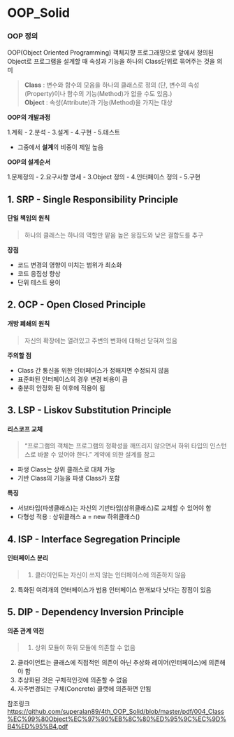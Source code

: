 # OOP_Solid
### OOP 정의
OOP(Object Oriented Programming) 객체지향 프로그래밍으로 앞에서 정의된 Object로 프로그램을 설계할 때 속성과 기능을 하나의 Class단위로 묶어주는 것을 의미


>**Class** : 변수와 함수의 모음을 하나의 클래스로 정의 (단, 변수의 속성(Property)이나 함수의 기능(Method)가 없을 수도 있음.) <br>
**Object** : 속성(Attribute)과 기능(Method)을 가지는 대상

**OOP의 개발과정**

1.계획 - 2.분석 - 3.설계 - 4.구현 - 5.테스트
- 그중에서 **설계**의 비중이 제일 높음

**OOP의 설계순서**

1.문제정의 - 2.요구사항 명세 - 3.Object 정의 - 4.인터페이스 정의 - 5.구현

## 1. SRP - Single Responsibility Principle

#### 단일 책임의 원칙
>하나의 클래스는 하나의 역할만 맡음
높은 응집도와 낮은 결합도를 추구

**장점**
- 코드 변경의 영향이 미치는 범위가 최소화
- 코드 응집성 향상
- 단위 테스트 용이

## 2. OCP - Open Closed Principle

#### 개방 폐쇄의 원칙 <br>
>자신의 확장에는 열려있고 주변의 변화에 대해선 닫혀져 있음

**주의할 점**
- Class 간 통신을 위한 인터페이스가 정해지면 수정되지 않음
- 표준화된 인터페이스의 경우 변경 비용이 큼
- 충분히 안정화 된 이후에 적용이 됨

## 3. LSP - Liskov Substitution Principle

#### 리스코프 교체
> “프로그램의 객체는 프로그램의 정확성을 깨뜨리지 않으면서 하위 타입의 인스턴스로 바꿀 수 있어야 한다.” 계약에 의한 설계를 참고

- 파생 Class는 상위 클래스로 대체 가능
- 기반 Class의 기능을 파생 Class가 포함

**특징**
<br>
- 서브타입(파생클래스)는 자신의 기반타입(상위클래스)로 교체할 수 있어야 함
- 다형성 적용 : 상위클래스 a = new 하위클래스()

## 4. ISP - Interface Segregation Principle

#### 인터페이스 분리

>1. 클라이언트는 자신이 쓰지 않는 인터페이스에 의존하지 않음<br>
2. 특화된 여려개의 언터페이스가 범용 인터페이스 한개보다 낫다는 장점이 있음

## 5. DIP - Dependency Inversion Principle

#### 의존 관계 역전
>1. 상위 모듈이 하위 모듈에 의존할 수 없음
2. 클라이언트는 클래스에 직접적인 의존이 아닌 추상화 레이어(인터페이스)에 의존해야 함
3. 추상화된 것은 구체적인것에 의존할 수 없음
4. 자주변경되는 구체(Concrete) 클랫에 의존하면 안됨

참조링크
 https://github.com/superalan89/4th_OOP_Solid/blob/master/pdf/004_Class%EC%99%80Object%EC%97%90%EB%8C%80%ED%95%9C%EC%9D%B4%ED%95%B4.pdf
